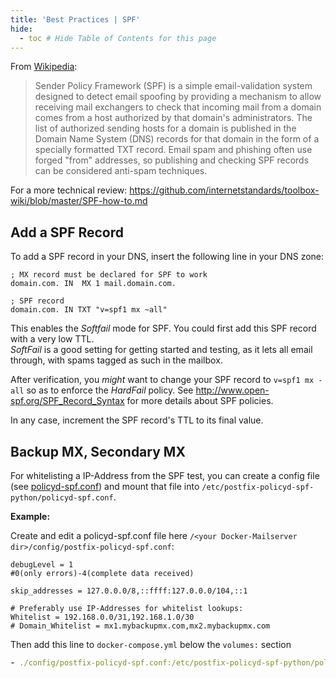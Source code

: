 ```yaml
---
title: 'Best Practices | SPF'
hide:
  - toc # Hide Table of Contents for this page
---
```


From [Wikipedia](https://en.wikipedia.org/wiki/Sender_Policy_Framework):

> Sender Policy Framework (SPF) is a simple email-validation system designed to detect email spoofing by providing a mechanism to allow receiving mail exchangers to check that incoming mail from a domain comes from a host authorized by that domain's administrators. The list of authorized sending hosts for a domain is published in the Domain Name System (DNS) records for that domain in the form of a specially formatted TXT record. Email spam and phishing often use forged "from" addresses, so publishing and checking SPF records can be considered anti-spam techniques.

For a more technical review: https://github.com/internetstandards/toolbox-wiki/blob/master/SPF-how-to.md

## Add a SPF Record

To add a SPF record in your DNS, insert the following line in your DNS zone:

    ; MX record must be declared for SPF to work
    domain.com. IN  MX 1 mail.domain.com.

    ; SPF record
    domain.com. IN TXT "v=spf1 mx ~all" 

This enables the _Softfail_ mode for SPF. You could first add this SPF record with a very low TTL.  
_SoftFail_ is a good setting for getting started and testing, as it lets all email through, with spams tagged as such in the mailbox.

After verification, you _might_ want to change your SPF record to `v=spf1 mx -all` so as to enforce the _HardFail_ policy. See http://www.open-spf.org/SPF_Record_Syntax for more details about SPF policies.

In any case, increment the SPF record's TTL to its final value.

## Backup MX, Secondary MX

For whitelisting a IP-Address from the SPF test, you can create a config file (see [policyd-spf.conf](https://www.linuxcertif.com/man/5/policyd-spf.conf)) and mount that file into `/etc/postfix-policyd-spf-python/policyd-spf.conf`.

**Example:**

Create and edit a policyd-spf.conf file here `/<your Docker-Mailserver dir>/config/postfix-policyd-spf.conf`:
```shell
debugLevel = 1 
#0(only errors)-4(complete data received)

skip_addresses = 127.0.0.0/8,::ffff:127.0.0.0/104,::1

# Preferably use IP-Addresses for whitelist lookups:
Whitelist = 192.168.0.0/31,192.168.1.0/30
# Domain_Whitelist = mx1.mybackupmx.com,mx2.mybackupmx.com

```
Then add this line to `docker-compose.yml` below the `volumes:` section

```yaml
- ./config/postfix-policyd-spf.conf:/etc/postfix-policyd-spf-python/policyd-spf.conf
```
